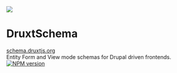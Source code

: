 
<div class="pb-4 text-center">
  <img class="h-50 inline-block" src="https://druxtjs.org/logo.svg">
  <div class="mb-2 text-sm">
    <h1>DruxtSchema</h1>
    <a href="https://schema.druxtjs.org" target="_blank">schema.druxtjs.org</a>
  </div>
  <div class="opacity-50 mb-2 text-sm">
    Entity Form and View mode schemas for Drupal driven frontends.
  </div>
  <div class="text-center">
    <a class="!border-none" href="https://www.npmjs.com/package/druxt-schema" target="__blank"><img class="h-4 inline mx-0.5" src="https://img.shields.io/npm/v/druxt-schema?label=druxt-schema" alt="NPM version"></a>
  </div>
</div>

<!--
The DruxtSchema module generates a schema file for each Content Entity Resource type per View and Form Display modes.

The files are currently only generated during the Druxt build cycle, but live regeneration will be added in a future release.
-->

